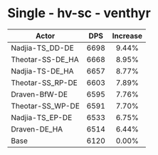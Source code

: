 # Single - hv-sc - venthyr
| Actor | DPS | Increase |
|---|:---:|:---:|
|Nadjia-TS_DD-DE|6698|9.44%|
|Theotar-SS-DE_HA|6668|8.95%|
|Nadjia-TS-DE_HA|6657|8.77%|
|Theotar-SS_RP-DE|6603|7.89%|
|Draven-BfW-DE|6595|7.76%|
|Theotar-SS_WP-DE|6591|7.70%|
|Nadjia-TS_EP-DE|6533|6.75%|
|Draven-DE_HA|6514|6.44%|
|Base|6120|0.00%|

